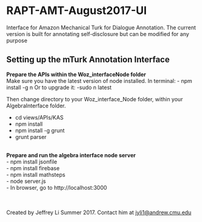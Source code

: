 # RAPT-AMT-August2017-UI
Interface for Amazon Mechanical Turk for Dialogue Annotation.
The current version is built for annotating self-disclosure but can be modified for any purpose


<h2> Setting up the mTurk Annotation Interface </h2>
<strong>Prepare the APIs within the Woz_interfaceNode folder</strong> <br />
Make sure you have the latest version of node installed.
In terminal:
- npm install -g n
Or to upgrade it:
-sudo n latest

Then change directory to your Woz_interface_Node folder, within your AlgebraInterface folder.
- cd views/APIs/KAS <br />
- npm install <br />
- npm install -g grunt <br />
- grunt parser <br />
<br />
<strong>Prepare and run the algebra interface node server</strong> <br />
- npm install jsonfile <br />
- npm install firebase <br />
- npm install mathsteps <br />
- node server.js <br />
- In browser, go to http://localhost:3000 <br />
<br />
<br />

Created by Jeffrey Li Summer 2017. Contact him at jyli1@andrew.cmu.edu
